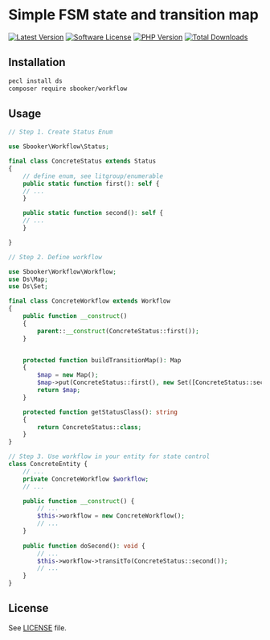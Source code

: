 # Simple FSM state and transition map

[![Latest Version][badge-release]][release]
[![Software License][badge-license]][license]
[![PHP Version][badge-php]][php]
[![Total Downloads][badge-downloads]][downloads]

## Installation
```bash
pecl install ds
composer require sbooker/workflow
```
## Usage
```php
// Step 1. Create Status Enum

use Sbooker\Workflow\Status;

final class ConcreteStatus extends Status
{
    // define enum, see litgroup/enumerable
    public static function first(): self { 
    // ... 
    }

    public static function second(): self { 
    // ... 
    }

}

// Step 2. Define workflow

use Sbooker\Workflow\Workflow;
use Ds\Map;
use Ds\Set;

final class ConcreteWorkflow extends Workflow
{
    public function __construct()
    {
        parent::__construct(ConcreteStatus::first());
    }


    protected function buildTransitionMap(): Map
    {
        $map = new Map();
        $map->put(ConcreteStatus::first(), new Set([ConcreteStatus::second()]));
        return $map;
    }

    protected function getStatusClass(): string
    {
        return ConcreteStatus::class;
    }    
}

// Step 3. Use workflow in your entity for state control
class ConcreteEntity {
    // ...
    private ConcreteWorkflow $workflow;
    // ...

    public function __construct() {
        // ...
        $this->workflow = new ConcreteWorkflow();
        // ...
    }
    
    public function doSecond(): void {
        // ...
        $this->workflow->transitTo(ConcreteStatus::second());
        // ...
    }
} 
```

## License
See [LICENSE][license] file.

[badge-release]: https://img.shields.io/packagist/v/sbooker/workflow.svg?style=flat-square
[badge-license]: https://img.shields.io/packagist/l/sbooker/workflow.svg?style=flat-square
[badge-php]: https://img.shields.io/packagist/php-v/sbooker/workflow.svg?style=flat-square
[badge-downloads]: https://img.shields.io/packagist/dt/sbooker/workflow.svg?style=flat-square

[release]: https://img.shields.io/packagist/v/sbooker/workflow
[license]: https://github.com/sbooker/workflow/blob/master/LICENSE
[php]: https://php.net
[downloads]: https://packagist.org/packages/sbooker/workflow

